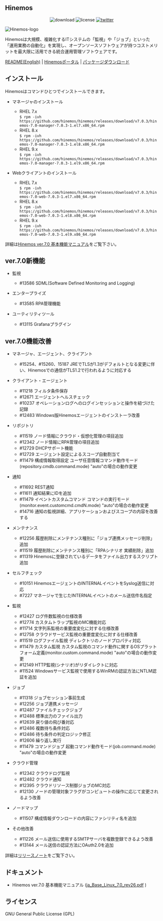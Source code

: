 ## Hinemos

<p align="center">
	<img alt="download" src="https://img.shields.io/github/downloads/hinemos/hinemos/total.svg"/>
	<img alt="license" src="https://img.shields.io/badge/license-GPL-blue.svg"/>
	<a href=https://twitter.com/Hinemos_INFO>
		<img alt="twitter" src="https://img.shields.io/twitter/follow/Hinemos_INFO.svg?style=social&label=Follow&maxAge=2592000"/>
	</a>
</p>

![Hinemos-logo](http://www.hinemos.info/files/images/HinemosLogo.png)

Hinemosは大規模、複雑化するITシステムの「監視」や「ジョブ」といった「運用業務の自動化」を実現し、オープンソースソフトウェアが持つコストメリットを最大限に活用できる統合運用管理ソフトウェアです。

[README(English)](README.md) | [Hinemosポータル](http://www.hinemos.info/) | [パッケージダウンロード](https://github.com/hinemos/hinemos/releases/tag/v7.0.3#packages_703)

## インストール

Hinemosはコマンドひとつでインストールできます。

- マネージャのインストール
  - RHEL 7.x  
```$ rpm -ivh https://github.com/hinemos/hinemos/releases/download/v7.0.3/hinemos-7.0-manager-7.0.3-1.el7.x86_64.rpm```
  - RHEL 8.x  
```$ rpm -ivh https://github.com/hinemos/hinemos/releases/download/v7.0.3/hinemos-7.0-manager-7.0.3-1.el8.x86_64.rpm```
  - RHEL 9.x  
```$ rpm -ivh https://github.com/hinemos/hinemos/releases/download/v7.0.3/hinemos-7.0-manager-7.0.3-1.el9.x86_64.rpm```


- Webクライアントのインストール
  - RHEL 7.x  
```$ rpm -ivh https://github.com/hinemos/hinemos/releases/download/v7.0.3/hinemos-7.0-web-7.0.3-1.el7.x86_64.rpm```
  - RHEL 8.x  
```$ rpm -ivh https://github.com/hinemos/hinemos/releases/download/v7.0.3/hinemos-7.0-web-7.0.3-1.el8.x86_64.rpm```
  - RHEL 9.x  
```$ rpm -ivh https://github.com/hinemos/hinemos/releases/download/v7.0.3/hinemos-7.0-web-7.0.3-1.el9.x86_64.rpm```

詳細は[Hinemos ver.7.0 基本機能マニュアル](https://github.com/hinemos/hinemos/releases/download/v7.0.3/ja_Base_Linux_7.0_rev26.pdf)をご覧下さい。


## ver.7.0新機能

- 監視
    - #13586 SDML(Software Defined Monitoring and Logging)

- エンタープライズ
    - #13585 RPA管理機能

- ユーティリティツール
    - #13115 Grafanaプラグイン

## ver.7.0機能改善

- マネージャ、エージェント、クライアント
    - #15254、#15260、15187 JREでTLSが1.3がデフォルトとなる変更に伴い、Hinemosでの通信がTLS1.2で行われるように対応する

- クライアント・エージェント
    - #11218 フィルタ条件保存
    - #12671 エージェントヘルスチェック
    - #10237 オペレーションログへのログインセッションと操作を紐づけた記録
    - #12483 Windows版Hinemosエージェントのインストーラ改善

- リポジトリ
    - #11519 ノード情報にクラウド・仮想化管理の項目追加
    - #12342 ノード情報にRPA管理の項目追加
    - #12729 DHCPサポート機能
    - #12729 エージェント設定によるスコープ自動割当て
    - #11479 構成情報取得設定 ユーザ任意情報コマンド動作モード(repository.cmdb.command.mode) "auto"の場合の動作変更

- 通知
    - #11692 REST通知
    - #11611 通知結果にIDを追加
    - #11479 イベントカスタムコマンド コマンドの実行モード(monitor.event.customcmd.cmdN.mode) "auto"の場合の動作変更
    - #14716 通知の監視詳細、アプリケーションおよびスコープの内容を改善する

- メンテナンス
   - #12256 履歴削除にメンテナンス種別に「ジョブ連携メッセージ削除」追加
   - #11519 履歴削除にメンテナンス種別に「RPAシナリオ 実績削除」追加
   - #11319 Hinemosに登録されているデータをファイル出力するスクリプト追加

- セルフチェック
    - #10151 HinemosエージェントのINTERNALイベントをSyslog送信に対応
    - #7227 マネージャで生じたINTERNALイベントのメール送信件名指定

- 監視
    - #12427 ログ件数監視の仕様改善
    - #12774 カスタムトラップ監視のMC機能対応
    - #11714 文字列系監視の重要度変化に対する仕様改善
    - #12758 クラウドサービス監視の重要度変化に対する仕様改善
    - #11519 ログファイル監視 ディレクトリのノードプロパティ対応
    - #11479 カスタム監視 カスタム監視のコマンド動作に関するOSプラットフォーム定義(monitor.custom.command.mode) "auto"の場合の動作変更
    - #12149 HTTP監視(シナリオ)がリダイレクトに対応
    - #11524 Windowsサービス監視で使用するWinRMの認証方法にNTLM認証を追加

- ジョブ
    - #11318 ジョブセッション事前生成
    - #12256 ジョブ連携メッセージ
    - #12487 ファイルチェックジョブ
    - #12488 標準出力のファイル出力
    - #12639 戻り値の飛び番対応
    - #12486 複数待ち条件対応
    - #12486 待ち条件の判定ロジック修正
    - #12606 繰り返し実行
    - #11479 コマンドジョブ 起動コマンド動作モード(job.command.mode) "auto"の場合の動作変更

- クラウド管理
    - #12342 クラウドログ監視
    - #12482 クラウド通知
    - #12395 クラウドリソース制御ジョブのMC対応
    - #12130 ノードの管理対象フラグがコンピュートの操作に応じて変更されるよう改善

- ノードマップ
    - #11507 構成情報ダウンロードの内容にファシリティ名を追加

- その他改善
    - #11226 メール送信に使用するSMTPサーバを複数登録できるよう改善
    - #13144 メール送信の認証方法にOAuth2.0を追加


詳細は[リリースノート](https://github.com/hinemos/hinemos/releases/tag/v7.0.3)をご覧下さい。

## ドキュメント

- Hinemos ver.7.0 基本機能マニュアル ([ja_Base_Linux_7.0_rev26.pdf](https://github.com/hinemos/hinemos/releases/download/v7.0.3/ja_Base_Linux_7.0_rev26.pdf) )

## ライセンス

GNU General Public License (GPL)
